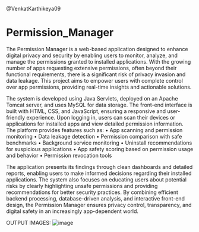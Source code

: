 @VenkatKarthikeya09

# Permission_Manager
The Permission Manager is a web-based application designed to enhance digital privacy and security by enabling users to monitor, analyze, and manage the permissions granted to installed applications. With the growing number of apps requesting extensive permissions, often beyond their functional requirements, there is a significant risk of privacy invasion and data leakage. This project aims to empower users with complete control over app permissions, providing real-time insights and actionable solutions.

The system is developed using Java Servlets, deployed on an Apache Tomcat server, and uses MySQL for data storage. The front-end interface is built with HTML, CSS, and JavaScript, ensuring a responsive and user-friendly experience.
Upon logging in, users can scan their devices or applications for installed apps and view detailed permission information. The platform provides features such as:
•	App scanning and permission monitoring
•	Data leakage detection
•	Permission comparison with safe benchmarks
•	Background service monitoring
•	Uninstall recommendations for suspicious applications
•	App safety scoring based on permission usage and behavior
•	Permission revocation tools

The application presents its findings through clean dashboards and detailed reports, enabling users to make informed decisions regarding their installed applications. The system also focuses on educating users about potential risks by clearly highlighting unsafe permissions and providing recommendations for better security practices.
By combining efficient backend processing, database-driven analysis, and interactive front-end design, the Permission Manager ensures privacy control, transparency, and digital safety in an increasingly app-dependent world.

OUTPUT IMAGES:
![image](https://github.com/user-attachments/assets/caf99f3a-2964-4c1d-b0a8-c6543bf9f6db)


